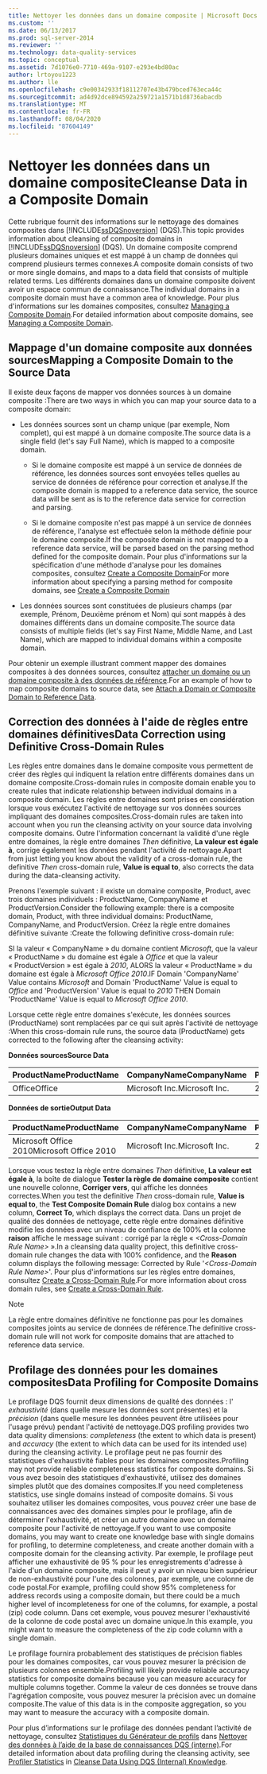 ```yaml
---
title: Nettoyer les données dans un domaine composite | Microsoft Docs
ms.custom: ''
ms.date: 06/13/2017
ms.prod: sql-server-2014
ms.reviewer: ''
ms.technology: data-quality-services
ms.topic: conceptual
ms.assetid: 7d1076e0-7710-469a-9107-e293e4bd80ac
author: lrtoyou1223
ms.author: lle
ms.openlocfilehash: c9e00342933f18112707e43b479bced763eca44c
ms.sourcegitcommit: ad4d92dce894592a259721a1571b1d8736abacdb
ms.translationtype: MT
ms.contentlocale: fr-FR
ms.lasthandoff: 08/04/2020
ms.locfileid: "87604149"
---
```

# <a name="cleanse-data-in-a-composite-domain"></a><span data-ttu-id="8cdd2-102">Nettoyer les données dans un domaine composite</span><span class="sxs-lookup"><span data-stu-id="8cdd2-102">Cleanse Data in a Composite Domain</span></span>
  <span data-ttu-id="8cdd2-103">Cette rubrique fournit des informations sur le nettoyage des domaines composites dans [!INCLUDE[ssDQSnoversion](../includes/ssdqsnoversion-md.md)] (DQS).</span><span class="sxs-lookup"><span data-stu-id="8cdd2-103">This topic provides information about cleansing of composite domains in [!INCLUDE[ssDQSnoversion](../includes/ssdqsnoversion-md.md)] (DQS).</span></span> <span data-ttu-id="8cdd2-104">Un domaine composite comprend plusieurs domaines uniques et est mappé à un champ de données qui comprend plusieurs termes connexes.</span><span class="sxs-lookup"><span data-stu-id="8cdd2-104">A composite domain consists of two or more single domains, and maps to a data field that consists of multiple related terms.</span></span> <span data-ttu-id="8cdd2-105">Les différents domaines dans un domaine composite doivent avoir un espace commun de connaissance.</span><span class="sxs-lookup"><span data-stu-id="8cdd2-105">The individual domains in a composite domain must have a common area of knowledge.</span></span> <span data-ttu-id="8cdd2-106">Pour plus d'informations sur les domaines composites, consultez [Managing a Composite Domain](../../2014/data-quality-services/managing-a-composite-domain.md).</span><span class="sxs-lookup"><span data-stu-id="8cdd2-106">For detailed information about composite domains, see [Managing a Composite Domain](../../2014/data-quality-services/managing-a-composite-domain.md).</span></span>  
  
##  <a name="mapping-a-composite-domain-to-the-source-data"></a><a name="Mapping"></a> <span data-ttu-id="8cdd2-107">Mappage d'un domaine composite aux données sources</span><span class="sxs-lookup"><span data-stu-id="8cdd2-107">Mapping a Composite Domain to the Source Data</span></span>  
 <span data-ttu-id="8cdd2-108">Il existe deux façons de mapper vos données sources à un domaine composite :</span><span class="sxs-lookup"><span data-stu-id="8cdd2-108">There are two ways in which you can map your source data to a composite domain:</span></span>  
  
-   <span data-ttu-id="8cdd2-109">Les données sources sont un champ unique (par exemple, Nom complet), qui est mappé à un domaine composite.</span><span class="sxs-lookup"><span data-stu-id="8cdd2-109">The source data is a single field (let's say Full Name), which is mapped to a composite domain.</span></span>  
  
    -   <span data-ttu-id="8cdd2-110">Si le domaine composite est mappé à un service de données de référence, les données sources sont envoyées telles quelles au service de données de référence pour correction et analyse.</span><span class="sxs-lookup"><span data-stu-id="8cdd2-110">If the composite domain is mapped to a reference data service, the source data will be sent as is to the reference data service for correction and parsing.</span></span>  
  
    -   <span data-ttu-id="8cdd2-111">Si le domaine composite n'est pas mappé à un service de données de référence, l'analyse est effectuée selon la méthode définie pour le domaine composite.</span><span class="sxs-lookup"><span data-stu-id="8cdd2-111">If the composite domain is not mapped to a reference data service, will be parsed based on the parsing method defined for the composite domain.</span></span> <span data-ttu-id="8cdd2-112">Pour plus d'informations sur la spécification d'une méthode d'analyse pour les domaines composites, consultez [Create a Composite Domain](../../2014/data-quality-services/create-a-composite-domain.md)</span><span class="sxs-lookup"><span data-stu-id="8cdd2-112">For more information about specifying a parsing method for composite domains, see [Create a Composite Domain](../../2014/data-quality-services/create-a-composite-domain.md)</span></span>  
  
-   <span data-ttu-id="8cdd2-113">Les données sources sont constituées de plusieurs champs (par exemple, Prénom, Deuxième prénom et Nom) qui sont mappés à des domaines différents dans un domaine composite.</span><span class="sxs-lookup"><span data-stu-id="8cdd2-113">The source data consists of multiple fields (let's say First Name, Middle Name, and Last Name), which are mapped to individual domains within a composite domain.</span></span>  
  
 <span data-ttu-id="8cdd2-114">Pour obtenir un exemple illustrant comment mapper des domaines composites à des données sources, consultez [attacher un domaine ou un domaine composite à des données de référence](../../2014/data-quality-services/attach-a-domain-or-composite-domain-to-reference-data.md).</span><span class="sxs-lookup"><span data-stu-id="8cdd2-114">For an example of how to map composite domains to source data, see [Attach a Domain or Composite Domain to Reference Data](../../2014/data-quality-services/attach-a-domain-or-composite-domain-to-reference-data.md).</span></span>  
  
##  <a name="data-correction-using-definitive-cross-domain-rules"></a><a name="CDCorrection"></a> <span data-ttu-id="8cdd2-115">Correction des données à l'aide de règles entre domaines définitives</span><span class="sxs-lookup"><span data-stu-id="8cdd2-115">Data Correction using Definitive Cross-Domain Rules</span></span>  
 <span data-ttu-id="8cdd2-116">Les règles entre domaines dans le domaine composite vous permettent de créer des règles qui indiquent la relation entre différents domaines dans un domaine composite.</span><span class="sxs-lookup"><span data-stu-id="8cdd2-116">Cross-domain rules in composite domain enable you to create rules that indicate relationship between individual domains in a composite domain.</span></span> <span data-ttu-id="8cdd2-117">Les règles entre domaines sont prises en considération lorsque vous exécutez l'activité de nettoyage sur vos données sources impliquant des domaines composites.</span><span class="sxs-lookup"><span data-stu-id="8cdd2-117">Cross-domain rules are taken into account when you run the cleansing activity on your source data involving composite domains.</span></span> <span data-ttu-id="8cdd2-118">Outre l'information concernant la validité d'une règle entre domaines, la règle entre domaines *Then* définitive, **La valeur est égale à**, corrige également les données pendant l'activité de nettoyage.</span><span class="sxs-lookup"><span data-stu-id="8cdd2-118">Apart from just letting you know about the validity of a cross-domain rule, the definitive *Then* cross-domain rule, **Value is equal to**, also corrects the data during the data-cleansing activity.</span></span>  
  
 <span data-ttu-id="8cdd2-119">Prenons l'exemple suivant : il existe un domaine composite, Product, avec trois domaines individuels : ProductName, CompanyName et ProductVersion.</span><span class="sxs-lookup"><span data-stu-id="8cdd2-119">Consider the following example: there is a composite domain, Product, with three individual domains: ProductName, CompanyName, and ProductVersion.</span></span> <span data-ttu-id="8cdd2-120">Créez la règle entre domaines définitive suivante :</span><span class="sxs-lookup"><span data-stu-id="8cdd2-120">Create the following definitive cross-domain rule:</span></span>  
  
 <span data-ttu-id="8cdd2-121">SI la valeur « CompanyName » du domaine contient *Microsoft*, que la valeur « ProductName » du domaine est égale à *Office* et que la valeur « ProductVersion » est égale à *2010*, ALORS la valeur « ProductName » du domaine est égale à *Microsoft Office 2010*.</span><span class="sxs-lookup"><span data-stu-id="8cdd2-121">IF Domain 'CompanyName' Value contains *Microsoft* and Domain 'ProductName' Value is equal to *Office* and 'ProductVersion' Value is equal to *2010* THEN Domain 'ProductName' Value is equal to *Microsoft Office 2010*.</span></span>  
  
 <span data-ttu-id="8cdd2-122">Lorsque cette règle entre domaines s'exécute, les données sources (ProductName) sont remplacées par ce qui suit après l'activité de nettoyage :</span><span class="sxs-lookup"><span data-stu-id="8cdd2-122">When this cross-domain rule runs, the source data (ProductName) gets corrected to the following after the cleansing activity:</span></span>  
  
 <span data-ttu-id="8cdd2-123">**Données sources**</span><span class="sxs-lookup"><span data-stu-id="8cdd2-123">**Source Data**</span></span>  
  
|<span data-ttu-id="8cdd2-124">ProductName</span><span class="sxs-lookup"><span data-stu-id="8cdd2-124">ProductName</span></span>|<span data-ttu-id="8cdd2-125">CompanyName</span><span class="sxs-lookup"><span data-stu-id="8cdd2-125">CompanyName</span></span>|<span data-ttu-id="8cdd2-126">ProductVersion</span><span class="sxs-lookup"><span data-stu-id="8cdd2-126">ProductVersion</span></span>|  
|-----------------|-----------------|--------------------|  
|<span data-ttu-id="8cdd2-127">Office</span><span class="sxs-lookup"><span data-stu-id="8cdd2-127">Office</span></span>|<span data-ttu-id="8cdd2-128">Microsoft Inc.</span><span class="sxs-lookup"><span data-stu-id="8cdd2-128">Microsoft Inc.</span></span>|<span data-ttu-id="8cdd2-129">2010</span><span class="sxs-lookup"><span data-stu-id="8cdd2-129">2010</span></span>|  
  
 <span data-ttu-id="8cdd2-130">**Données de sortie**</span><span class="sxs-lookup"><span data-stu-id="8cdd2-130">**Output Data**</span></span>  
  
|<span data-ttu-id="8cdd2-131">ProductName</span><span class="sxs-lookup"><span data-stu-id="8cdd2-131">ProductName</span></span>|<span data-ttu-id="8cdd2-132">CompanyName</span><span class="sxs-lookup"><span data-stu-id="8cdd2-132">CompanyName</span></span>|<span data-ttu-id="8cdd2-133">ProductVersion</span><span class="sxs-lookup"><span data-stu-id="8cdd2-133">ProductVersion</span></span>|  
|-----------------|-----------------|--------------------|  
|<span data-ttu-id="8cdd2-134">Microsoft Office 2010</span><span class="sxs-lookup"><span data-stu-id="8cdd2-134">Microsoft Office 2010</span></span>|<span data-ttu-id="8cdd2-135">Microsoft Inc.</span><span class="sxs-lookup"><span data-stu-id="8cdd2-135">Microsoft Inc.</span></span>|<span data-ttu-id="8cdd2-136">2010</span><span class="sxs-lookup"><span data-stu-id="8cdd2-136">2010</span></span>|  
  
 <span data-ttu-id="8cdd2-137">Lorsque vous testez la règle entre domaines *Then* définitive, **La valeur est égale à**, la boîte de dialogue **Tester la règle de domaine composite** contient une nouvelle colonne, **Corriger vers**, qui affiche les données correctes.</span><span class="sxs-lookup"><span data-stu-id="8cdd2-137">When you test the definitive *Then* cross-domain rule, **Value is equal to**, the **Test Composite Domain Rule** dialog box contains a new column, **Correct To**, which displays the correct data.</span></span> <span data-ttu-id="8cdd2-138">Dans un projet de qualité des données de nettoyage, cette règle entre domaines définitive modifie les données avec un niveau de confiance de 100% et la colonne **raison** affiche le message suivant : corrigé par la règle « *\<Cross-Domain Rule Name>* ».</span><span class="sxs-lookup"><span data-stu-id="8cdd2-138">In a cleansing data quality project, this definitive cross-domain rule changes the data with 100% confidence, and the **Reason** column displays the following message: Corrected by Rule '*\<Cross-Domain Rule Name>*'.</span></span> <span data-ttu-id="8cdd2-139">Pour plus d'informations sur les règles entre domaines, consultez [Create a Cross-Domain Rule](../../2014/data-quality-services/create-a-cross-domain-rule.md).</span><span class="sxs-lookup"><span data-stu-id="8cdd2-139">For more information about cross domain rules, see [Create a Cross-Domain Rule](../../2014/data-quality-services/create-a-cross-domain-rule.md).</span></span>  
  
> [!NOTE]  
>  <span data-ttu-id="8cdd2-140">La règle entre domaines définitive ne fonctionne pas pour les domaines composites joints au service de données de référence.</span><span class="sxs-lookup"><span data-stu-id="8cdd2-140">The definitive cross-domain rule will not work for composite domains that are attached to reference data service.</span></span>  
  
##  <a name="data-profiling-for-composite-domains"></a><a name="DataProfiling"></a> <span data-ttu-id="8cdd2-141">Profilage des données pour les domaines composites</span><span class="sxs-lookup"><span data-stu-id="8cdd2-141">Data Profiling for Composite Domains</span></span>  
 <span data-ttu-id="8cdd2-142">Le profilage DQS fournit deux dimensions de qualité des données : l' *exhaustivité* (dans quelle mesure les données sont présentes) et la *précision* (dans quelle mesure les données peuvent être utilisées pour l'usage prévu) pendant l'activité de nettoyage.</span><span class="sxs-lookup"><span data-stu-id="8cdd2-142">DQS profiling provides two data quality dimensions: *completeness* (the extent to which data is present) and *accuracy* (the extent to which data can be used for its intended use) during the cleansing activity.</span></span> <span data-ttu-id="8cdd2-143">Le profilage peut ne pas fournir des statistiques d'exhaustivité fiables pour les domaines composites.</span><span class="sxs-lookup"><span data-stu-id="8cdd2-143">Profiling may not provide reliable completeness statistics for composite domains.</span></span> <span data-ttu-id="8cdd2-144">Si vous avez besoin des statistiques d'exhaustivité, utilisez des domaines simples plutôt que des domaines composites.</span><span class="sxs-lookup"><span data-stu-id="8cdd2-144">If you need completeness statistics, use single domains instead of composite domains.</span></span> <span data-ttu-id="8cdd2-145">Si vous souhaitez utiliser les domaines composites, vous pouvez créer une base de connaissances avec des domaines simples pour le profilage, afin de déterminer l'exhaustivité, et créer un autre domaine avec un domaine composite pour l'activité de nettoyage.</span><span class="sxs-lookup"><span data-stu-id="8cdd2-145">If you want to use composite domains, you may want to create one knowledge base with single domains for profiling, to determine completeness, and create another domain with a composite domain for the cleansing activity.</span></span> <span data-ttu-id="8cdd2-146">Par exemple, le profilage peut afficher une exhaustivité de 95 % pour les enregistrements d'adresse à l'aide d'un domaine composite, mais il peut y avoir un niveau bien supérieur de non-exhaustivité pour l'une des colonnes, par exemple, une colonne de code postal.</span><span class="sxs-lookup"><span data-stu-id="8cdd2-146">For example, profiling could show 95% completeness for address records using a composite domain, but there could be a much higher level of incompleteness for one of the columns, for example, a postal (zip) code column.</span></span> <span data-ttu-id="8cdd2-147">Dans cet exemple, vous pouvez mesurer l'exhaustivité de la colonne de code postal avec un domaine unique.</span><span class="sxs-lookup"><span data-stu-id="8cdd2-147">In this example, you might want to measure the completeness of the zip code column with a single domain.</span></span>  
  
 <span data-ttu-id="8cdd2-148">Le profilage fournira probablement des statistiques de précision fiables pour les domaines composites, car vous pouvez mesurer la précision de plusieurs colonnes ensemble.</span><span class="sxs-lookup"><span data-stu-id="8cdd2-148">Profiling will likely provide reliable accuracy statistics for composite domains because you can measure accuracy for multiple columns together.</span></span> <span data-ttu-id="8cdd2-149">Comme la valeur de ces données se trouve dans l'agrégation composite, vous pouvez mesurer la précision avec un domaine composite.</span><span class="sxs-lookup"><span data-stu-id="8cdd2-149">The value of this data is in the composite aggregation, so you may want to measure the accuracy with a composite domain.</span></span>  
  
 <span data-ttu-id="8cdd2-150">Pour plus d’informations sur le profilage des données pendant l’activité de nettoyage, consultez [Statistiques du Générateur de profils](../../2014/data-quality-services/cleanse-data-using-dqs-internal-knowledge.md#Profiler) dans [Nettoyer des données à l’aide de la base de connaissances DQS &#40;interne&#41;](../../2014/data-quality-services/cleanse-data-using-dqs-internal-knowledge.md).</span><span class="sxs-lookup"><span data-stu-id="8cdd2-150">For detailed information about data profiling during the cleansing activity, see [Profiler Statistics](../../2014/data-quality-services/cleanse-data-using-dqs-internal-knowledge.md#Profiler) in [Cleanse Data Using DQS &#40;Internal&#41; Knowledge](../../2014/data-quality-services/cleanse-data-using-dqs-internal-knowledge.md).</span></span>  
  
  
